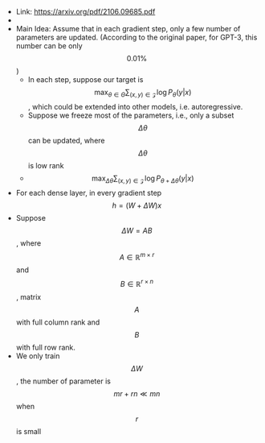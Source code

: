 - Link: https://arxiv.org/pdf/2106.09685.pdf
-
- Main Idea: Assume that in each gradient step, only a few number of parameters are updated. (According to the original paper, for GPT-3, this number can be only $$0.01\%$$)
	- In each step, suppose our target is $$\max_{\theta\in\Theta}\sum_{(x, y)\in \mathcal{Z}}\log P_{\theta}( y\vert x)$$, which could be extended into other models, i.e. autoregressive.
	- Suppose we freeze most of the parameters, i.e., only a subset $$\Delta\theta$$ can be updated, where $$\Delta \theta$$ is low rank
	- $$\max_{\Delta\theta}\sum_{(x, y)\in \mathcal{Z}}\log P_{\theta+\Delta\theta}( y\vert x)$$
- For each dense layer, in every gradient step $$h = (W + \Delta W) x$$
- Suppose $$\Delta W = AB$$, where $$A \in\mathbb{R}^{m\times r}$$ and $$B \in\mathbb{R}^{r\times n}$$, matrix $$A$$ with full column rank and $$B$$ with full row rank.
- We only train $$\Delta W$$, the number of parameter is $$mr+rn \ll mn $$ when $$r$$ is small